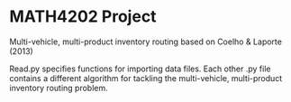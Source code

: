 # MATH4202 Project
Multi-vehicle, multi-product inventory routing based on Coelho &amp; Laporte (2013)

Read.py specifies functions for importing data files.
Each other .py file contains a different algorithm for tackling the multi-vehicle, multi-product inventory routing problem.
